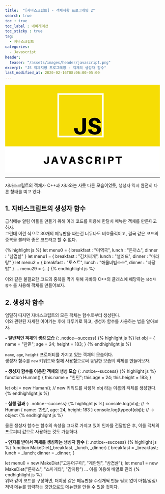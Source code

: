 ```yaml
---
title:  "[자바스크립트] - 객체지향 프로그래밍 2"
search: true
toc : true
toc_label : 네비게이션
toc_sticky : true
tag:
  - 자바스크립트
categories:
  - Javascript
header:
  teaser: "/assets/images/header/javascript.png"  
excerpt: "JS 객체지향 프로그래밍 - 객체의 생성자 함수"
last_modified_at: 2020-02-16T08:06:00-05:00
---
```


<img src = "/assets/images/header/javascript.png">

---

자바스크립트의 객체가 C++과 자바와는 사뭇 다른 모습이었듯, 생성자 역시 완전히 다른 형태를 띠고 있다.  

## 1. 자바스크립트의 생성자 함수
급식메뉴 알림 어플을 만들기 위해 아래 코드를 이용해 한달치 메뉴판 객체를 만든다고 하자.  
그런데 이런 식으로 30개의 메뉴판을 짜는건 너무나도 비효율적이고, 결국 같은 코드의 중복을 불러와 좋은 코드라고 할 수 없다.

{% highlight js %}
let menu0 = {
  breakfast : "미역국",
  lunch : "돈까스",
  dinner : "삼겹살"
}
let menu1 = {
  breakfast : "김치찌개",
  lunch : "샐러드",
  dinner : "마라탕"
}
let menu2 = {
  breakfast : "토스트",
  lunch : "해물비빔소스",
  dinner : "자장밥"
}
... menu29 = {...}
{% endhighlight js %}  

이와 같은 불필요한 코드의 중복을 막기 위해 자바와 C++의 클래스에 해당하는 `생성자 함수` 를 사용해 객체를 만들어보자.  

## 2. 생성자 함수
엄밀히 따지면 자바스크립트의 모든 객체는 함수로부터 생성된다.  
이와 관련된 자세한 이야기는 후에 다루기로 하고, 생성자 함수를 사용하는 법을 알아보자.

**- 일반적인 객체의 생성 모습**
{: .notice--success}
{% highlight js %}
let obj = {
  name = "찬민";
  age = 24;
  height = 183;
}
{% endhighlight js %}

`name`, `age`, `height` 프로퍼티를 가지고 있는 객체의 모습이다.  
생성자 함수를 `new` 키워드와 함께 사용함으로써 동일한 모습의 객체를 만들어보자.

**- 생성자 함수를 이용한 객체의 생성 모습**
{: .notice--success}
{% highlight js %}
function Human() {
  this.name = "찬민";
  this.age = 24;
  this.height = 183;
}

let obj = new Human();     // new 키워드를 사용해 obj 라는 이름의 객체를 생성한다.
{% endhighlight js %}  

**- 실행 결과**
{: .notice--success}
{% highlight js %}
console.log(obj);          // -> Human { name: '찬민', age: 24, height: 183 }
console.log(typeof(obj));  // -> object
{% endhighlight js %}  

물론 생성자 함수는 함수의 속성을 그대로 가지고 있어 인자를 전달받은 후, 이를 객체의 프로퍼티 값으로 사용하는 것도 가능하다.  

**- 인자를 받아서 객체를 생성하는 생성자 함수**
{: .notice--success}
{% highlight js %}
function MakeDiet(_breakfast, _lunch, _dinner) {
  breakfast = _breakfast;
  lunch = _lunch;
  dinner = _dinner;
}

let menu0 = new MakeDiet("고등어구이", "계란찜", "삼겹살");
let menu1 = new MakeDiet("돈까스", "스파게티", "감자탕")
... 이를 이용해 배열로 관리
{% endhighlight js %}  
위와 같이 코드를 구성하면, 더이상 같은 메뉴판을 수십개씩 만들 필요 없이 아침/점심/저녁 메뉴를 입력하는 것만으로도 메뉴판을 만들 수 있을 것이다.
